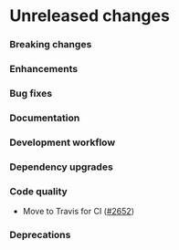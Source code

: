 # Unreleased changes

### Breaking changes

### Enhancements

### Bug fixes

### Documentation

### Development workflow

### Dependency upgrades

### Code quality

- Move to Travis for CI ([#2652](https://github.com/Shopify/polaris-react/pull/2652))

### Deprecations
